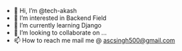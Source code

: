 - 👋 Hi, I’m @tech-akash
- 👀 I’m interested in Backend Field
- 🌱 I’m currently learning Django
- 💞️ I’m looking to collaborate on ...
- 📫 How to reach me mail me @ ascsingh500@gmail.com

<!---
tech-akash/tech-akash is a ✨ special ✨ repository because its `README.md` (this file) appears on your GitHub profile.
You can click the Preview link to take a look at your changes.
--->
